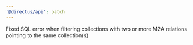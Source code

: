 ```yaml
---
'@directus/api': patch
---
```


Fixed SQL error when filtering collections with two or more M2A relations pointing to the same collection(s)
